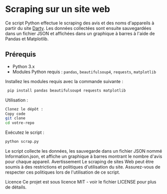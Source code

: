 # Scraping sur un site web

Ce script Python effectue le scraping des avis et des noms d'appareils à partir du site [Darty](https://www.darty.com/). Les données collectées sont ensuite sauvegardées dans un fichier JSON et affichées dans un graphique à barres à l'aide de Pandas et Matplotlib.

## Prérequis

- Python 3.x
- Modules Python requis : `pandas`, `beautifulsoup4`, `requests`, `matplotlib`

Installez les modules requis avec la commande suivante :
```bash
 pip install pandas beautifulsoup4 requests matplotlib
```
Utilisation :
```bash
Clonez le dépôt :
Copy code
git clone 
cd votre-repo

```
Exécutez le script :
```bash
python scrap.py
```

Le script collecte les données, les sauvegarde dans un fichier JSON nommé Information.json, et affiche un graphique à barres montrant le nombre d'avis pour chaque appareil.
Avertissement
Le scraping de sites Web peut être soumis à des restrictions et politiques d'utilisation du site. Assurez-vous de respecter ces politiques lors de l'utilisation de ce script.

Licence
Ce projet est sous licence MIT - voir le fichier LICENSE pour plus de détails.